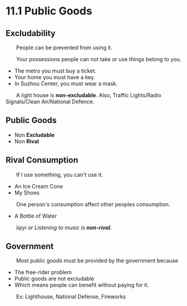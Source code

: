 # 11.1 Public Goods

## Excludability

&emsp;&emsp;People can be prevented from using it.

&emsp;&emsp;Your possessions people can not take or use things belong to you.

- The metro you must buy a ticket.
- Your home you must have a key.
- In Suzhou Center, you must wear a mask.

&emsp;&emsp;A light house is **non-excludable**. Also, Traffic Lights/Radio Signals/Clean Air/National Defence.

## Public Goods

- Non **Excludable**
- Non **Rival**

## Rival Consumption

&emsp;&emsp;If I use something, you can't use it.

- An Ice Cream Cone
- My Shoes

&emsp;&emsp;One person's consumption affect other peoples consumption.

- A Bottle of Water

&emsp;&emsp;*Iqiyi or Listening to music is **non-rival**.*

## Government

&emsp;&emsp;Most public goods must be provided by the government because

- The free-rider problem
- Public goods are not excludable
- Which means people can benefit without paying for it.

&emsp;&emsp;Ex: Lighthouse, National Defense, Fireworks